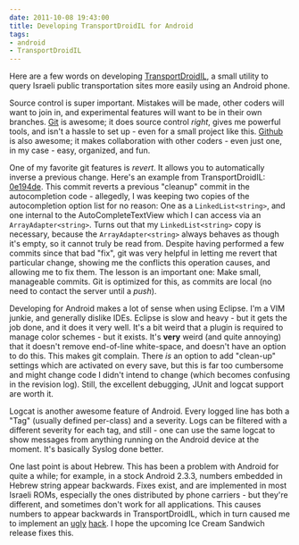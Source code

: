 ```yaml
---
date: 2011-10-08 19:43:00
title: Developing TransportDroidIL for Android
tags:
- android
- TransportDroidIL
---
```


Here are a few words on developing [TransportDroidIL][tdil_market], a small
utility to query Israeli public transportation sites more easily using an
Android phone.

Source control is super important. Mistakes will be made, other coders will
want to join in, and experimental features will want to be in their own
branches. [Git](http://git-scm.com/) is awesome; it does source control
_right_, gives me powerful tools, and isn't a hassle to set up - even for a
small project like this. [Github](http://github.com/) is also awesome; it makes
collaboration with other coders - even just one, in my case - easy, organized,
and fun.

One of my favorite git features is _revert_. It allows you to automatically
inverse a previous change. Here's an example from TransportDroidIL:
[0e194de](https://github.com/lutzky/TransportDroidIL/commit/0e194de5b8f24f85a3b4931963a06743525dacf8).
This commit reverts a previous "cleanup" commit in the autocompletion code -
allegedly, I was keeping two copies of the autocompletion option list for no
reason: One as a `LinkedList<string>`, and one internal to the
AutoCompleteTextView which I can access via an `ArrayAdapter<string>`. Turns out
that my `LinkedList<string>` copy is necessary, because the `ArrayAdapter<string>`
always behaves as though it's empty, so it cannot truly be read from. Despite
having performed a few commits since that bad "fix", git was very helpful in
letting me revert that particular change, showing me the conflicts this
operation causes, and allowing me to fix them. The lesson is an important one:
Make small, manageable commits. Git is optimized for this, as commits are local
(no need to contact the server until a _push_).

Developing for Android makes a lot of sense when using Eclipse. I'm a VIM
junkie, and generally dislike IDEs. Eclipse is slow and heavy - but it gets the
job done, and it does it very well. It's a bit weird that a plugin is required
to manage color schemes - but it exists. It's **very** weird (and quite
annoying) that it doesn't remove end-of-line white-space, and doesn't have an
option to do this. This makes git complain. There _is_ an option to add
"clean-up" settings which are activated on every save, but this is far too
cumbersome and might change code I didn't intend to change (which becomes
confusing in the revision log). Still, the excellent debugging, JUnit and
logcat support are worth it.

Logcat is another awesome feature of Android. Every logged line has both a
"Tag" (usually defined per-class) and a severity. Logs can be filtered with a
different severity for each tag, and still - one can use the same logcat to
show messages from anything running on the Android device at the moment. It's
basically Syslog done better.

One last point is about Hebrew. This has been a problem with Android for quite
a while; for example, in a stock Android 2.3.3, numbers embedded in Hebrew
string appear backwards. Fixes exist, and are implemented in most Israeli ROMs,
especially the ones distributed by phone carriers - but they're different, and
sometimes don't work for all applications. This causes numbers to appear
backwards in TransportDroidIL, which in turn caused me to implement an
[ugly][uglyhack1] [hack][uglyhack2]. I hope the upcoming Ice Cream Sandwich
release fixes this.

[uglyhack1]: https://github.com/lutzky/TransportDroidIL/commit/713a9bd89547763776bb8a1c991ceb23bd6426c5
[uglyhack2]: https://github.com/lutzky/TransportDroidIL/commit/6ba21053a8e981882bd0b1f808f257979a2bf488

[tdil_market]: https://market.android.com/details?id=net.lutzky.transportdroidil
